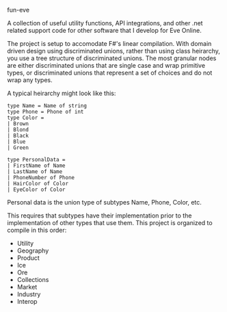 ﻿fun-eve

A collection of useful utility functions, API integrations, and other .net related support code for other software that I develop for Eve Online.

The project is setup to accomodate F#'s linear compilation. With domain driven design using discriminated unions, rather than using class heirarchy, you use a tree structure of discriminated unions. The most granular nodes are either discriminated unions that are single case and wrap primitive types, or discriminated unions that represent a set of choices and do not wrap any types.

A typical heirarchy might look like this:

    type Name = Name of string
    type Phone = Phone of int
    type Color = 
    | Brown
    | Blond
    | Black
    | Blue
    | Green
    
    type PersonalData = 
    | FirstName of Name
    | LastName of Name
    | PhoneNumber of Phone
    | HairColor of Color
    | EyeColor of Color

Personal data is the union type of subtypes Name, Phone, Color, etc. 

This requires that subtypes have their implementation prior to the implementation of other types that use them. This project is organized to compile in this order:

- Utility
- Geography
- Product
- Ice
- Ore
- Collections
- Market
- Industry
- Interop


